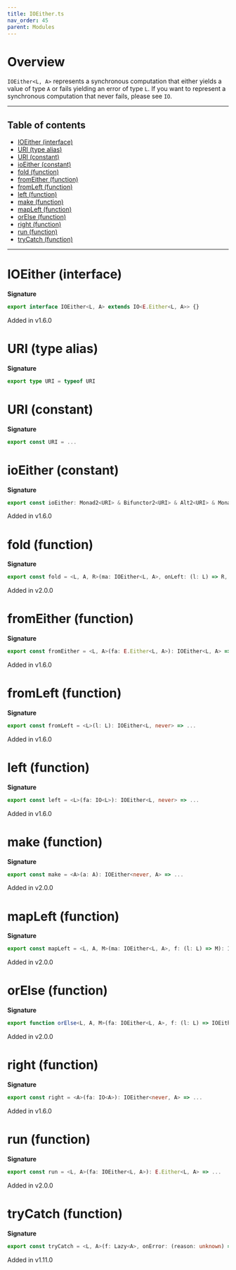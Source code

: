 ```yaml
---
title: IOEither.ts
nav_order: 45
parent: Modules
---
```


# Overview

`IOEither<L, A>` represents a synchronous computation that either yields a value of type `A` or fails yielding an
error of type `L`. If you want to represent a synchronous computation that never fails, please see `IO`.

---

<h2 class="text-delta">Table of contents</h2>

- [IOEither (interface)](#ioeither-interface)
- [URI (type alias)](#uri-type-alias)
- [URI (constant)](#uri-constant)
- [ioEither (constant)](#ioeither-constant)
- [fold (function)](#fold-function)
- [fromEither (function)](#fromeither-function)
- [fromLeft (function)](#fromleft-function)
- [left (function)](#left-function)
- [make (function)](#make-function)
- [mapLeft (function)](#mapleft-function)
- [orElse (function)](#orelse-function)
- [right (function)](#right-function)
- [run (function)](#run-function)
- [tryCatch (function)](#trycatch-function)

---

# IOEither (interface)

**Signature**

```ts
export interface IOEither<L, A> extends IO<E.Either<L, A>> {}
```

Added in v1.6.0

# URI (type alias)

**Signature**

```ts
export type URI = typeof URI
```

# URI (constant)

**Signature**

```ts
export const URI = ...
```

# ioEither (constant)

**Signature**

```ts
export const ioEither: Monad2<URI> & Bifunctor2<URI> & Alt2<URI> & MonadThrow2<URI> = ...
```

Added in v1.6.0

# fold (function)

**Signature**

```ts
export const fold = <L, A, R>(ma: IOEither<L, A>, onLeft: (l: L) => R, onRight: (a: A) => R): IO<R> => ...
```

Added in v2.0.0

# fromEither (function)

**Signature**

```ts
export const fromEither = <L, A>(fa: E.Either<L, A>): IOEither<L, A> => ...
```

Added in v1.6.0

# fromLeft (function)

**Signature**

```ts
export const fromLeft = <L>(l: L): IOEither<L, never> => ...
```

Added in v1.6.0

# left (function)

**Signature**

```ts
export const left = <L>(fa: IO<L>): IOEither<L, never> => ...
```

Added in v1.6.0

# make (function)

**Signature**

```ts
export const make = <A>(a: A): IOEither<never, A> => ...
```

Added in v2.0.0

# mapLeft (function)

**Signature**

```ts
export const mapLeft = <L, A, M>(ma: IOEither<L, A>, f: (l: L) => M): IOEither<M, A> => ...
```

Added in v2.0.0

# orElse (function)

**Signature**

```ts
export function orElse<L, A, M>(fa: IOEither<L, A>, f: (l: L) => IOEither<M, A>): IOEither<M, A> { ... }
```

Added in v2.0.0

# right (function)

**Signature**

```ts
export const right = <A>(fa: IO<A>): IOEither<never, A> => ...
```

Added in v1.6.0

# run (function)

**Signature**

```ts
export const run = <L, A>(fa: IOEither<L, A>): E.Either<L, A> => ...
```

Added in v2.0.0

# tryCatch (function)

**Signature**

```ts
export const tryCatch = <L, A>(f: Lazy<A>, onError: (reason: unknown) => L): IOEither<L, A> => ...
```

Added in v1.11.0
